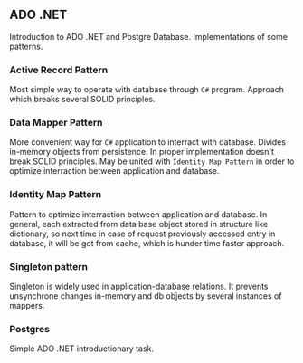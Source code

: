 ## ADO .NET

Introduction to ADO .NET and Postgre Database. Implementations of some patterns.

### Active Record Pattern

Most simple way to operate with database through `C#` program. Approach which breaks several SOLID principles. 

### Data Mapper Pattern

More convenient way for `C#` application to interract with database. Divides in-memory objects from persistence. In proper implementation doesn't break SOLID principles. May be united with `Identity Map Pattern` in order to optimize interraction between application and database.

### Identity Map Pattern

Pattern to optimize interraction between application and database. In general, each extracted from data base object stored in structure like dictionary, so next time in case of request previously accessed entry in database, it will be got from cache, which is hunder time faster approach.

### Singleton pattern

Singleton is widely used in application-database relations. It prevents unsynchrone changes in-memory and db objects by several instances of mappers.

### Postgres 

Simple ADO .NET introductionary task.
